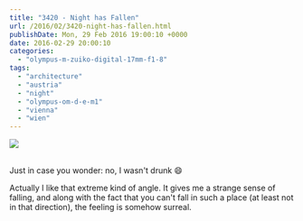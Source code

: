 ```yaml
---
title: "3420 - Night has Fallen"
url: /2016/02/3420-night-has-fallen.html
publishDate: Mon, 29 Feb 2016 19:00:10 +0000
date: 2016-02-29 20:00:10
categories: 
  - "olympus-m-zuiko-digital-17mm-f1-8"
tags: 
  - "architecture"
  - "austria"
  - "night"
  - "olympus-om-d-e-m1"
  - "vienna"
  - "wien"
---
```

<div class="container">
<div class="center"><a target="_blank" href="https://d25zfm9zpd7gm5.cloudfront.net/1200x1200/2015/20151005_002633_lr.jpg"><img class="webfeedsFeaturedVisual" src="https://d25zfm9zpd7gm5.cloudfront.net/0600x0600/2015/20151005_002633_lr.jpg" /></a></div>
</div>
<br />

Just in case you wonder: no, I wasn't drunk 😄

Actually I like that extreme kind of angle. It gives me a strange sense of falling, and along with the fact that you can't fall in such a place (at least not in that direction), the feeling is somehow surreal.
